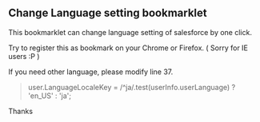 Change Language setting bookmarklet
----

This bookmarklet can change language setting of salesforce by one click.

Try to register this as bookmark on your Chrome or Firefox. ( Sorry for IE users :P )

If you need other language, please modify line 37.
>user.LanguageLocaleKey = /^ja/.test(userInfo.userLanguage) ? 'en_US' : 'ja';

Thanks